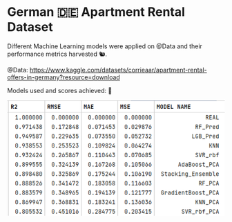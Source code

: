 # German 🇩🇪 Apartment Rental Dataset

Different Machine Learning models were applied on @Data and their performance metrics harvested 🐿️.

@Data: https://www.kaggle.com/datasets/corrieaar/apartment-rental-offers-in-germany?resource=download

Models used and scores achieved: 👾

![Alt text](https://github.com/BenBlack0902/German_Flat_Rental/blob/main/ML_Models.png)
